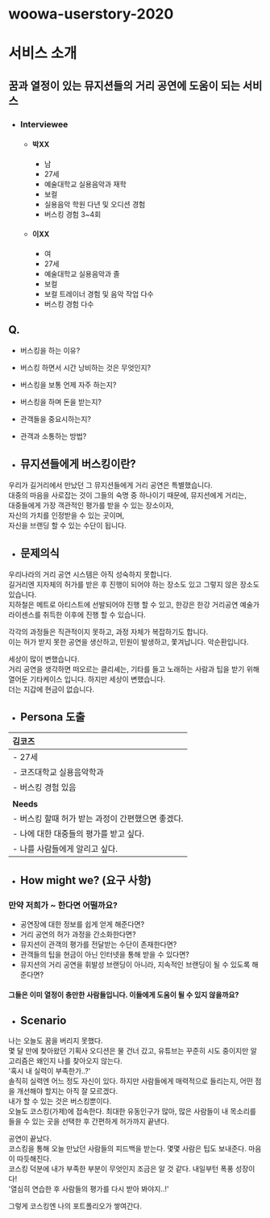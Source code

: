 # woowa-userstory-2020



# 서비스 소개

## 꿈과 열정이 있는 뮤지션들의 거리 공연에 도움이 되는 서비스

- ### Interviewee

  - #### 박XX

    - 남
    - 27세
    - 예술대학교 실용음악과 재학
    - 보컬
    - 실용음악 학원 다년 및 오디션 경험
    - 버스킹 경험 3~4회

    

  - #### 이XX

    - 여
    - 27세
    - 예술대학교 실용음악과 졸
    - 보컬
    - 보컬 트레이너 경험 및 음악 작업 다수
    - 버스킹 경험 다수

## Q.

- 버스킹을 하는 이유?

- 버스킹 하면서 시간 낭비하는 것은 무엇인지?

- 버스킹을 보통 언제 자주 하는지?

- 버스킹을 하며 돈을 받는지? 

- 관객들을 중요시하는지?

- 관객과 소통하는 방법?

  

- ## 뮤지션들에게 버스킹이란?

우리가 길거리에서 만났던 그 뮤지션들에게 거리 공연은 특별했습니다.  
대중의 마음을 사로잡는 것이 그들의 숙명 중 하나이기 때문에, 뮤지션에게 거리는,  
대중들에게 가장 객관적인 평가를 받을 수 있는 장소이자,  
자신의 가치를 인정받을 수 있는 곳이며,  
자신을 브랜딩 할 수 있는 수단이 됩니다.  

- ## 문제의식

우리나라의 거리 공연 시스템은 아직 성숙하지 못합니다.  
길거리엔 지자체의 허가를 받은 후 진행이 되어야 하는 장소도 있고 그렇지 않은 장소도 있습니다.  
지하철은 메트로 아티스트에 선발되어야 진행 할 수 있고,
한강은 한강 거리공연 예술가 라이센스를 취득한 이후에 진행 할 수 있습니다.

각각의 과정들은 직관적이지 못하고, 과정 자체가 복잡하기도 합니다.  
이는 허가 받지 못한 공연을 생산하고, 민원이 발생하고, 쫓겨납니다. 악순환입니다.  

세상이 많이 변했습니다.  
거리 공연을 생각하면 떠오르는 클리셰는, 기타를 들고 노래하는 사람과 팁을 받기 위해 열어둔 기타케이스 입니다.
하지만 세상이 변했습니다.  
더는 지갑에 현금이 없습니다.

- ## Persona 도출

| 김코즈                                            |
| :------------------------------------------------ |
| - 27세                                            |
| - 코즈대학교 실용음악학과                         |
| - 버스킹 경험 있음                                |
|                                                   |
| **Needs**                                         |
| - 버스킹 할때 허가 받는 과정이 간편했으면 좋겠다. |
| - 나에 대한 대중들의 평가를 받고 싶다.            |
| - 나를 사람들에게 알리고 싶다.                    |

- ## How might we? (요구 사항)

### 만약 저희가 ~ 한다면 어떨까요?

- 공연장에 대한 정보를 쉽게 얻게 해준다면?
- 거리 공연의 허가 과정을 간소화한다면?
- 뮤지션이 관객의 평가를 전달받는 수단이 존재한다면?
- 관객들의 팁을 현금이 아닌 인터넷을 통해 받을 수 있다면?
- 뮤지션의 거리 공연을 휘발성 브랜딩이 아니라, 지속적인 브랜딩이 될 수 있도록 해준다면?

#### 그들은 이미 열정이 충만한 사람들입니다. 이들에게 도움이 될 수 있지 않을까요?

- ## Scenario

나는 오늘도 꿈을 버리지 못했다.  
몇 달 만에 찾아왔던 기획사 오디션은 물 건너 갔고, 유튜브는 꾸준히 시도 중이지만 알고리즘은 왜인지 나를 찾아오지 않는다.  
'혹시 내 실력이 부족한가..?'  
솔직히 실력엔 어느 정도 자신이 있다. 하지만 사람들에게 매력적으로 들리는지, 어떤 점을 개선해야 할지는 아직 잘 모르겠다.  
내가 할 수 있는 것은 버스킹뿐이다.  
오늘도 코스킹(가제)에 접속한다. 최대한 유동인구가 많아, 많은 사람들이 내 목소리를 들을 수 있는 곳을 선택한 후 간편하게 허가까지 끝낸다.  

공연이 끝났다.  
코스킹을 통해 오늘 만났던 사람들의 피드백을 받는다. 몇몇 사람은 팁도 보내준다. 마음이 따듯해진다.  
코스킹 덕분에 내가 부족한 부분이 무엇인지 조금은 알 것 같다. 내일부턴 폭풍 성장이다!  
'열심히 연습한 후 사람들의 평가를 다시 받아 봐야지..!'  

그렇게 코스킹엔 나의 포트폴리오가 쌓여간다.  
